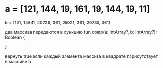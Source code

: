 # a = [121, 144, 19, 161, 19, 144, 19, 11]  
b = [121, 14641, 20736, 361, 25921, 361, 20736, 361]

два массива передаются в функцию 
fun comp(a: IntArray?, b: IntArray?): Boolean {

}

вернуть true если каждый элемента массива в квадрате пррисутствует в массиве b
